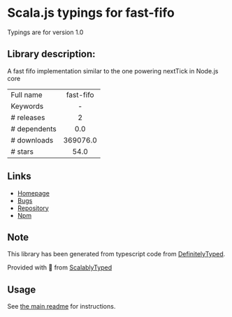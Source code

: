 
# Scala.js typings for fast-fifo

Typings are for version 1.0

## Library description:
A fast fifo implementation similar to the one powering nextTick in Node.js core

|                    |                 |
| ------------------ | :-------------: |
| Full name          | fast-fifo |
| Keywords           | - |
| # releases         | 2 |
| # dependents       | 0.0 |
| # downloads        | 369076.0 |
| # stars            | 54.0 |

## Links
- [Homepage](https://github.com/mafintosh/fast-fifo)
- [Bugs](https://github.com/mafintosh/fast-fifo/issues)
- [Repository](https://github.com/mafintosh/fast-fifo)
- [Npm](https://www.npmjs.com/package/fast-fifo)
    


## Note
This library has been generated from typescript code from [DefinitelyTyped](https://definitelytyped.org).

Provided with :purple_heart: from [ScalablyTyped](https://github.com/oyvindberg/ScalablyTyped)

## Usage
See [the main readme](../../readme.md) for instructions.


